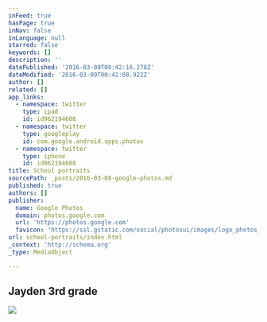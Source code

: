 ```yaml
---
inFeed: true
hasPage: true
inNav: false
inLanguage: null
starred: false
keywords: []
description: ''
datePublished: '2016-03-09T00:42:16.278Z'
dateModified: '2016-03-09T00:42:08.922Z'
author: []
related: []
app_links:
  - namespace: twitter
    type: ipad
    id: id962194608
  - namespace: twitter
    type: googleplay
    id: com.google.android.apps.photos
  - namespace: twitter
    type: iphone
    id: id962194608
title: School portraits
sourcePath: _posts/2016-03-08-google-photos.md
published: true
authors: []
publisher:
  name: Google Photos
  domain: photos.google.com
  url: 'https://photos.google.com'
  favicon: 'https://ssl.gstatic.com/social/photosui/images/logo_photos_color_192.png'
url: school-portraits/index.html
_context: 'http://schema.org'
_type: MediaObject

---
```

<article style=""><h1>Jayden 3rd grade</h1><img src="https://s3-us-west-2.amazonaws.com/the-grid-img/p/fe6173653b09f41b08fd637f21068d29e5c253d1.jpg" /></article>